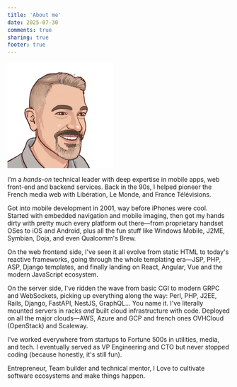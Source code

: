 ```yaml
---
title: 'About me'
date: 2025-07-30
comments: true
sharing: true
footer: true
---
```


 <div id="meimg">
     <img src="/images/avatar.webp" alt="Me"/>
</div>

I'm a _hands-on_ technical leader with deep expertise in mobile apps, web
front-end and backend services. Back in the 90s, I helped pioneer the French
media web with Libération, Le Monde, and France Télévisions.

Got into mobile development in 2001, way before iPhones were cool. Started with
embedded navigation and mobile imaging, then got my hands dirty with pretty much
every platform out there—from proprietary handset OSes to iOS and Android, plus
all the fun stuff like Windows Mobile, J2ME, Symbian, Doja, and even Qualcomm's
Brew.

On the web frontend side, I've seen it all evolve from static HTML to today's
reactive frameworks, going through the whole templating era—JSP, PHP, ASP,
Django templates, and finally landing on React, Angular, Vue and the modern
JavaScript ecosystem.

On the server side, I've ridden the wave from basic CGI to modern GRPC and
WebSockets, picking up everything along the way: Perl, PHP, J2EE, Rails, Django,
FastAPI, NestJS, GraphQL... You name it. I've literally mounted servers in racks
_and_ built cloud infrastructure with code. Deployed on all the major
clouds—AWS, Azure and GCP and french ones OVHCloud (OpenStack) and Scaleway.

I've worked everywhere from startups to Fortune 500s in utilities, media, and
tech. I eventually served as VP Engineering and CTO but never stopped coding
(because honestly, it's still fun).

Entrepreneur, Team builder and technical mentor, I Love to cultivate software
ecosystems and make things happen.
